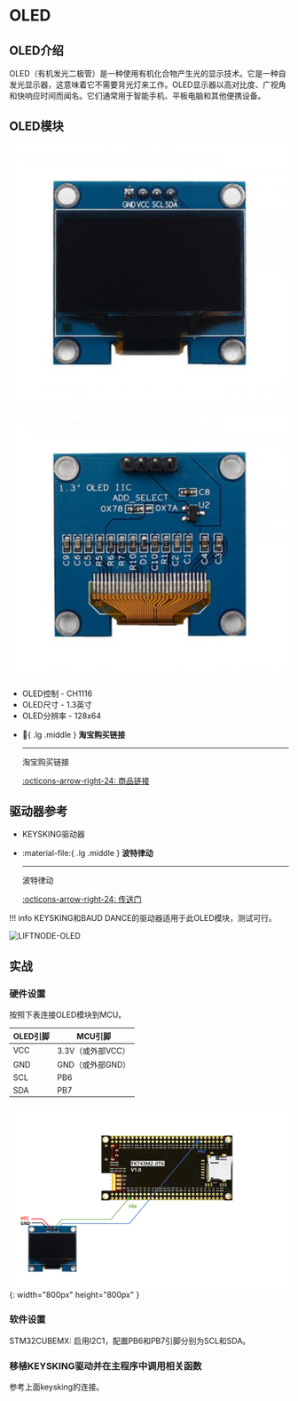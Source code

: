 # OLED

## OLED介绍

OLED（有机发光二极管）是一种使用有机化合物产生光的显示技术。它是一种自发光显示器，这意味着它不需要背光灯来工作。OLED显示器以高对比度、广视角和快响应时间而闻名。它们通常用于智能手机、平板电脑和其他便携设备。

## OLED模块

![FRONT](FRONT_ORIGIN.jpg)

![BACK](BACK_ORIGIN.jpg)

- OLED控制 - CH1116
- OLED尺寸 - 1.3英寸
- OLED分辨率 - 128x64

<div class="grid cards" markdown>

-   :shopping_cart:{ .lg .middle } __淘宝购买链接__

    ---

    淘宝购买链接

    [:octicons-arrow-right-24: <a href="https://m.tb.cn/h.gNJD403ubrW3ZYi?tk=tceA3fHTq8c" target="_blank"> 商品链接 </a>](#)

</div>

## 驱动器参考
- KEYSKING驱动器

<div class="grid cards" markdown>

-   :material-file:{ .lg .middle } __波特律动__

    ---

    波特律动

    [:octicons-arrow-right-24: <a href="https://led.baud-dance.com/" target="_blank"> 传送门 </a>](#)

</div>

!!! info
    KEYSKING和BAUD DANCE的驱动器适用于此OLED模块，测试可行。

![LIFTNODE-OLED](LIFTNODE-OLED.jpg)

## 实战

### 硬件设置

按照下表连接OLED模块到MCU。

| OLED引脚 | MCU引脚 |
|----------|---------|
| VCC      | 3.3V（或外部VCC）   |
| GND      | GND（或外部GND）    |
| SCL      | PB6     |
| SDA      | PB7     |

![OLED-WIRING](OLED-WIRING.png){: width="800px" height="800px" }

### 软件设置

STM32CUBEMX: 启用I2C1，配置PB6和PB7引脚分别为SCL和SDA。

### 移植KEYSKING驱动并在主程序中调用相关函数

参考上面keysking的连接。
